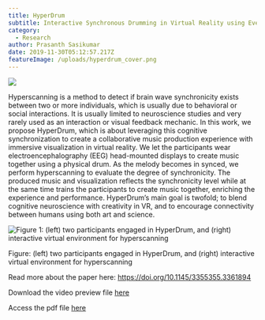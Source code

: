 ```yaml
---
title: HyperDrum
subtitle: Interactive Synchronous Drumming in Virtual Reality using Everyday Objects
category:
  - Research
author: Prasanth Sasikumar
date: 2019-11-30T05:12:57.217Z
featureImage: /uploads/hyperdrum_cover.png
---
```

![](https://s2.gifyu.com/images/hyperdrum3.gif)

Hyperscanning is a method to detect if brain wave synchronicity exists between two or more individuals, which is usually due to behavioral or social interactions. It is usually limited to neuroscience studies and very rarely used as an interaction or visual feedback mechanic. In this work, we propose HyperDrum, which is about leveraging this cognitive synchronization to create a collaborative music production experience with immersive visualization in virtual reality. We let the participants wear electroencephalography (EEG) head-mounted displays to create music together using a physical drum. As the melody becomes in synced, we perform hyperscanning to evaluate the degree of synchronicity. The produced music and visualization reflects the synchronicity level while at the same time trains the participants to create music together, enriching the experience and performance. HyperDrum’s main goal is twofold; to blend cognitive neuroscience with creativity in VR, and to encourage connectivity between humans using both art and science.

![](/uploads/hyperdrum_cover.png "Figure 1: (left) two participants engaged in HyperDrum, and (right) interactive virtual environment for hyperscanning")

Figure: (left) two participants engaged in HyperDrum, and (right) interactive virtual environment for hyperscanning

Read more about the paper here: <https://doi.org/10.1145/3355355.3361894>

Download the video preview file [here](https://github.com/prasanthsasikumar/awake-template/blob/master/content/papers/hyperdrum.m4v?raw=true)

Access the pdf file [here](https://github.com/prasanthsasikumar/awake-template/blob/master/content/papers/Hyperdrum.pdf?raw=true)
